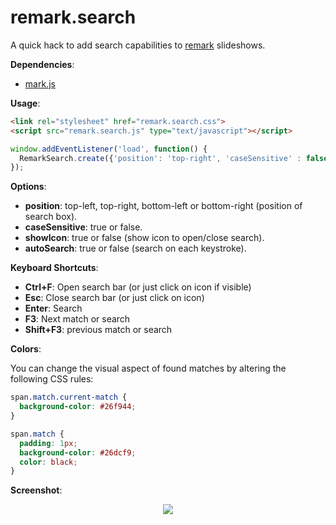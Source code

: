 # remark.search

A quick hack to add search capabilities to [remark](https://github.com/gnab/remark) slideshows. 

**Dependencies**: 
  * [mark.js](https://markjs.io/)

**Usage**: 

```html
<link rel="stylesheet" href="remark.search.css">
<script src="remark.search.js" type="text/javascript"></script>
```

```javascript
window.addEventListener('load', function() {
  RemarkSearch.create({'position': 'top-right', 'caseSensitive' : false, 'showIcon': false}, 'autoSearch': true});
});
```

**Options**:
  * **position**: top-left, top-right, bottom-left or bottom-right (position of search box).
  * **caseSensitive**: true or false.
  * **showIcon**: true or false (show icon to open/close search).
  * **autoSearch**: true or false (search on each keystroke).

**Keyboard Shortcuts**:

  * **Ctrl+F**: Open search bar (or just click on icon if visible) 
  * **Esc**: Close search bar (or just click on icon)
  * **Enter**: Search
  * **F3**: Next match or search
  * **Shift+F3**: previous match or search

**Colors**:

You can change the visual aspect of found matches by altering the following CSS rules:

```css
span.match.current-match {
  background-color: #26f944;
}

span.match {
  padding: 1px;
  background-color: #26dcf9;
  color: black;
}
```

**Screenshot**:

<p align="center">
<img src="https://cdn.pbrd.co/images/GQWEGvX.png">
</p>
